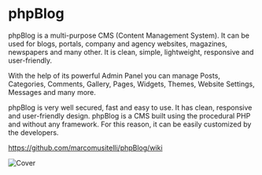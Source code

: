 # phpBlog
phpBlog is a multi-purpose CMS (Content Management System). It can be used for blogs, portals, company and agency websites, magazines, newspapers and many other. It is clean, simple, lightweight, responsive and user-friendly.

With the help of its powerful Admin Panel you can manage Posts, Categories, Comments, Gallery, Pages, Widgets, Themes, Website Settings, Messages and many more.

phpBlog is very well secured, fast and easy to use. It has clean, responsive and user-friendly design. phpBlog is a CMS built using the procedural PHP and without any framework. For this reason, it can be easily customized by the developers.

https://github.com/marcomusitelli/phpBlog/wiki

![Cover](https://github.com/marcocodeplay/phpBlog-blogScript/assets/145067902/f1d56d89-9d6e-4aff-8965-eacd82424c3b)

